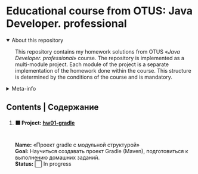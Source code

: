 <!DOCTYPE html>
<html lang="en">
<head>
    <meta charset="UTF-8">
</head>
<body>
<div class="main-content">
    <h1>Educational course from OTUS: Java Developer. professional</h1>
    <div class="about-repository">
        <details open>
            <summary>
                About this repository
            </summary>
            <ul>
                <p>
                    This repository contains my homework solutions from OTUS «<i>Java Developer. professional</i>» 
                    course. The repository is implemented as a multi-module project. Each module of the project is a
                    separate implementation of the homework done within the course.
                    This structure is determined by the conditions of the course and is mandatory.
                </p>
            </ul>
        </details>
    </div>
    <div class="about-repository">
        <details>
            <summary>
                Meta-info
            </summary>
            <ul>
                <b>Educational aim:</b> professional development
                <br><b>Duration:</b> (28.03.22 – 09.10.22) 7 months, 12 day
                <br><b>Course page:</b> <a href="https://otus.ru/lessons/java-professional/">otus java-professional</a>
                <br><b>Teaching Staff:</b>
                <ul>
                    <li>Сергей Петрелевич</li>
                    <li>Стрекалов Павел</li>
                    <li>Александр Оруджев</li>
                    <li>Вячеслав Лапин</li>
                    <li>Виталий Куценко</li>
                </ul>
            </ul>
        </details>
    </div>
    <div class="index">
        <h2>Contents | Содержание </h2>
        <ol>
            <li>
                <h4>⬛ Project: 
                    <a href="">
                         hw01-gradle
                    </a>
                </h4>
                <img src="https://img.shields.io/badge/Template project-informational?style=flat&color=white" alt=""/>
                <img src="https://img.shields.io/badge/Gradle-informational?style=flat&color=white" alt=""/>
                <img src="https://img.shields.io/badge/Guava-informational?style=flat&color=white" alt=""/>
                <br><b>Name:</b> «‎Проект gradle с модульной структурой»
                <br><b>Goal:</b> Научиться создавать проект Gradle (Maven), подготовиться к выполнению домашних заданий.
                <br><b>Status:</b> ⬜ In progress
            </li>
        </ol>
    </div>
</div>
</body>
</html>